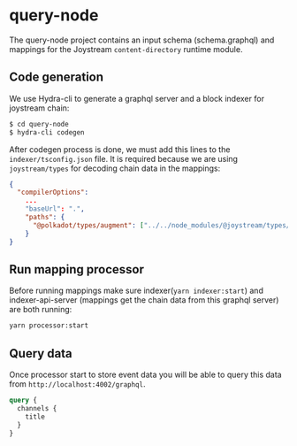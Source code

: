 # query-node

The query-node project contains an input schema (schema.graphql) and mappings for the Joystream `content-directory` runtime module.

## Code generation

We use Hydra-cli to generate a graphql server and a block indexer for joystream chain:

```bash
$ cd query-node
$ hydra-cli codegen
```

After codegen process is done, we must add this lines to the `indexer/tsconfig.json` file. It is required because we are using `joystream/types` for decoding chain data in the mappings:

```json
{
  "compilerOptions":
    ...
    "baseUrl": ".",
    "paths": {
      "@polkadot/types/augment": ["../../node_modules/@joystream/types/augment-codec/augment-types.ts"]
    }
}
```

## Run mapping processor

Before running mappings make sure indexer(`yarn indexer:start`) and indexer-api-server (mappings get the chain data from this graphql server) are both running:

```bash
yarn processor:start
```

## Query data

Once processor start to store event data you will be able to query this data from `http://localhost:4002/graphql`.

```graphql
query {
  channels {
    title
  }
}
```
